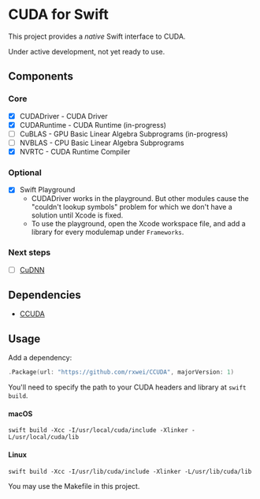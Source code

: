 # CUDA for Swift

This project provides a *native* Swift interface to CUDA.

Under active development, not yet ready to use.

## Components

### Core

- [x] CUDADriver - CUDA Driver
- [x] CUDARuntime - CUDA Runtime (in-progress)
- [ ] CuBLAS - GPU Basic Linear Algebra Subprograms (in-progress)
- [ ] NVBLAS - CPU Basic Linear Algebra Subprograms
- [x] NVRTC - CUDA Runtime Compiler

### Optional

- [x] Swift Playground
  - CUDADriver works in the playground. But other modules cause the "couldn't lookup
    symbols" problem for which we don't have a solution until Xcode is fixed.
  - To use the playground, open the Xcode workspace file, and add a library for
    every modulemap under `Frameworks`.

### Next steps

- [ ] [CuDNN](https://github.com/rxwei/cudnn-swift)

## Dependencies

- [CCUDA](https://github.com/rxwei/CCUDA)

## Usage

Add a dependency:
```swift
.Package(url: "https://github.com/rxwei/CCUDA", majorVersion: 1)
```

You'll need to specify the path to your CUDA headers and library at `swift build`.

#### macOS
```
swift build -Xcc -I/usr/local/cuda/include -Xlinker -L/usr/local/cuda/lib
```

#### Linux
```
swift build -Xcc -I/usr/lib/cuda/include -Xlinker -L/usr/lib/cuda/lib
```

You may use the Makefile in this project.
